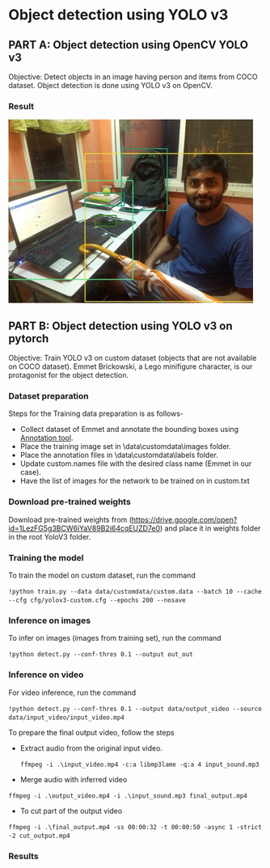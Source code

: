 # Object detection using YOLO v3

## PART A: Object detection using OpenCV YOLO v3

Objective: Detect objects in an image having person and items from COCO dataset. Object detection is done using YOLO v3 on OpenCV.

### Result
![](https://github.com/Shashank-Holla/TSAI-EVA4/blob/master/Session13_yolov3/Images/shashank.jpg)


## PART B: Object detection using YOLO v3 on pytorch

Objective: Train YOLO v3 on custom dataset (objects that are not available on COCO dataset). 
Emmet Brickowski, a Lego minifigure character, is our protagonist for the object detection.

### Dataset preparation

Steps for the Training data preparation is as follows-

* Collect dataset of Emmet and annotate the bounding boxes using [Annotation tool](https://github.com/miki998/YoloV3_Annotation_Tool).
* Place the training image set in \data\customdata\images folder.
* Place the annotation files in \data\customdata\labels folder.
* Update custom.names file with the desired class name (Emmet in our case).
* Have the list of images for the network to be trained on in custom.txt

### Download pre-trained weights

Download pre-trained weights from (https://drive.google.com/open?id=1LezFG5g3BCW6iYaV89B2i64cqEUZD7e0) and place it in weights folder in the root YoloV3 folder.

### Training the model

To train the model on custom dataset, run the command

`!python train.py --data data/customdata/custom.data --batch 10 --cache --cfg cfg/yolov3-custom.cfg --epochs 200 --nosave`

### Inference on images

To infer on images (images from training set), run the command

`!python detect.py --conf-thres 0.1 --output out_out`

### Inference on video

For video inference, run the command

`!python detect.py --conf-thres 0.1 --output data/output_video --source data/input_video/input_video.mp4`

To prepare the final output video, follow the steps

* Extract audio from the original input video.

  `ffmpeg -i .\input_video.mp4 -c:a libmp3lame -q:a 4 input_sound.mp3`
  
 * Merge audio with inferred video
 
  `ffmpeg -i .\output_video.mp4 -i .\input_sound.mp3 final_output.mp4`
  
 * To cut part of the output video
 
  `ffmpeg -i .\final_output.mp4 -ss 00:00:32 -t 00:00:50 -async 1 -strict -2 cut_output.mp4`


### Results
